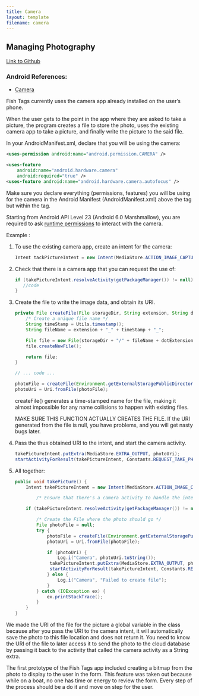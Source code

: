 ```yaml
---
title: Camera
layout: template
filename: camera
---
```


## Managing Photography

[Link to Github](https://github.com/BluetoothFishTagging/FishTagsApplication/tree/master/FishTagsApp/app/src/main/java/bft/fishtagsapp/camera)

### Android References:

- [Camera](https://developer.android.com/guide/topics/media/camera.html)

Fish Tags currently uses the camera app already installed on the user’s phone.

When the user gets to the point in the app where they are asked to take a picture, the program creates a file to store the photo, uses the existing camera app to take a picture, and finally write the picture to the said file.

In your AndroidManifest.xml, declare that you will be using the camera:

```xml
<uses-permission android:name="android.permission.CAMERA" />

<uses-feature
    android:name="android.hardware.camera"
    android:required="true" />
<uses-feature android:name="android.hardware.camera.autofocus" />
```

Make sure you declare everything (permissions, features) you will be using for the camera in the Android Manifest (AndroidManifest.xml) above the <application> tag but within the <manifest> tag.

Starting from Android API Level 23 (Android 6.0 Marshmallow), you are required to ask [runtime permissions](../runtime_permissions) to interact with the camera.

Example : 

1. To use the existing camera app, create an intent for the camera: 

   ```java
   Intent tackPictureIntent = new Intent(MediaStore.ACTION_IMAGE_CAPTURE);
   ```

2. Check that there is a camera app that you can request the use of:

   ```java
   if (takePictureIntent.resolveActivity(getPackageManager()) != null) {
      //code
   }
   ```

3. Create the file to write the image data, and obtain its URI.

   ```java
   private File createFile(File storageDir, String extension, String dotExtension) throws IOException {
       /* Create a unique file name */
       String timeStamp = Utils.timestamp();
       String fileName = extension + "_" + timeStamp + "_";

       File file = new File(storageDir + "/" + fileName + dotExtension);
       file.createNewFile();

       return file;
   }
   
   // ... code ...

   photoFile = createFile(Environment.getExternalStoragePublicDirectory(Environment.DIRECTORY_PICTURES), "JPEG", ".jpg");
   photoUri = Uri.fromFile(photoFile);
   ```

   createFile() generates a time-stamped name for the file, making it almost impossible for any name collisions to happen with existing files.

   MAKE SURE THIS FUNCTION ACTUALLY CREATES THE FILE. If the URI generated from the file is null, you have problems, and you will get nasty bugs later.

4. Pass the thus obtained URI to the intent, and start the camera activity.

   ```java
   takePictureIntent.putExtra(MediaStore.EXTRA_OUTPUT, photoUri);
   startActivityForResult(takePictureIntent, Constants.REQUEST_TAKE_PHOTO);
   ```

5. All together:

   ```java
   public void takePicture() {
       Intent takePictureIntent = new Intent(MediaStore.ACTION_IMAGE_CAPTURE);
   
           /* Ensure that there's a camera activity to handle the intent */
   
       if (takePictureIntent.resolveActivity(getPackageManager()) != null) {
   
           /* Create the File where the photo should go */
           File photoFile = null;
           try {
               photoFile = createFile(Environment.getExternalStoragePublicDirectory(Environment.DIRECTORY_PICTURES), "JPEG", ".jpg");
               photoUri = Uri.fromFile(photoFile);
   
               if (photoUri) {
                   Log.i("Camera", photoUri.toString());
   				takePictureIntent.putExtra(MediaStore.EXTRA_OUTPUT, photoUri);
   				startActivityForResult(takePictureIntent, Constants.REQUEST_TAKE_PHOTO);
               } else {
                   Log.i("Camera", "Failed to create file");
               }
           } catch (IOException ex) {
               ex.printStackTrace();
           }
       }
   }
   ```

We made the URI of the file for the picture a global variable in the class because after you pass the URI to the camera intent, it will automatically save the photo to this file location and does not return it. You need to know the URI of the file to later access it to send the photo to the cloud database by passing it back to the activity that called the camera activity as a String extra.

The first prototype of the Fish Tags app included creating a bitmap from the photo to display to the user in the form. This feature was taken out because while on a boat, no one has time or energy to review the form. Every step of the process should be a do it and move on step for the user.
